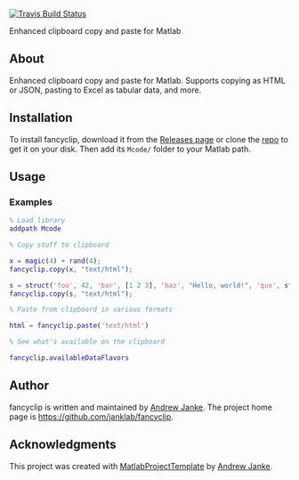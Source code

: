 
[![Travis Build Status](https://travis-ci.com/janklab/fancyclip.svg?branch=main)](https://travis-ci.com/github/janklab/fancyclip)

Enhanced clipboard copy and paste for Matlab

## About

Enhanced clipboard copy and paste for Matlab. Supports copying as HTML or JSON, pasting to Excel as tabular data, and more.

## Installation

To install fancyclip, download it from the [Releases page](https://github.com/janklab/fancyclip/releases) or clone the [repo](https://github.com/janklab/fancyclip) to get it on your disk. Then add its `Mcode/` folder to your Matlab path.

## Usage

### Examples

```matlab
% Load library
addpath Mcode

% Copy stuff to clipboard

x = magic(4) + rand(4);
fancyclip.copy(x, "text/html");

s = struct('foo', 42, 'bar', [1 2 3], 'baz', "Hello, world!", 'qux', struct('x', magic(3), 'y', 'Some data', 'z', 1:3));
fancyclip.copy(s, "text/html");

% Paste from clipboard in various formats

html = fancyclip.paste('text/html')

% See what's available on the clipboard

fancyclip.availableDataFlavors
```

## Author

fancyclip is written and maintained by [Andrew Janke](https://your-website.com). The project home page is <https://github.com/janklab/fancyclip>.

## Acknowledgments

This project was created with [MatlabProjectTemplate](https://github.com/apjanke/MatlabProjectTemplate) by [Andrew Janke](https://apjanke.net).
